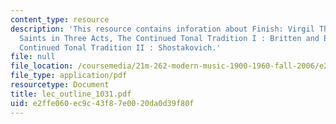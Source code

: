 ```yaml
---
content_type: resource
description: 'This resource contains inforation about Finish: Virgil Thomson,Four
  Saints in Three Acts, The Continued Tonal Tradition I : Britten and Barber, The
  Continued Tonal Tradition II : Shostakovich.'
file: null
file_location: /coursemedia/21m-262-modern-music-1900-1960-fall-2006/e2ffe060ec9c43f87e0020da0d39f80f_lec_outline_1031.pdf
file_type: application/pdf
resourcetype: Document
title: lec_outline_1031.pdf
uid: e2ffe060-ec9c-43f8-7e00-20da0d39f80f
---
```

